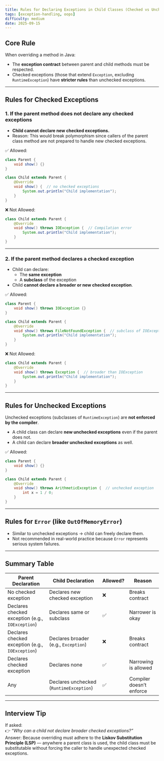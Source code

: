 ```yaml
---
title: Rules for Declaring Exceptions in Child Classes (Checked vs Unchecked)
tags: [exception-handling, oops]
difficulty: medium
date: 2025-09-15
---
```


## Core Rule
When overriding a method in Java:
- The **exception contract** between parent and child methods must be respected.
- Checked exceptions (those that extend `Exception`, excluding `RuntimeException`) have **stricter rules** than unchecked exceptions.

---

## Rules for **Checked Exceptions**

### 1. If the parent method **does not declare** any checked exceptions
- **Child cannot declare new checked exceptions.**
- Reason: This would break polymorphism since callers of the parent class method are not prepared to handle new checked exceptions.

✅ Allowed:
```java
class Parent {
    void show() {}
}

class Child extends Parent {
    @Override
    void show() {  // no checked exceptions
        System.out.println("Child implementation");
    }
}
```

❌ Not Allowed:
```java
class Child extends Parent {
    @Override
    void show() throws IOException {  // Compilation error
        System.out.println("Child implementation");
    }
}
```

---

### 2. If the parent method **declares a checked exception**
- Child can declare:
  - The **same exception**  
  - A **subclass** of the exception  
- Child **cannot declare a broader or new checked exception**.

✅ Allowed:
```java
class Parent {
    void show() throws IOException {}
}

class Child extends Parent {
    @Override
    void show() throws FileNotFoundException {  // subclass of IOException
        System.out.println("Child implementation");
    }
}
```

❌ Not Allowed:
```java
class Child extends Parent {
    @Override
    void show() throws Exception {  // broader than IOException
        System.out.println("Child implementation");
    }
}
```

---

## Rules for **Unchecked Exceptions**

Unchecked exceptions (subclasses of `RuntimeException`) are **not enforced by the compiler**.  

- A child class can declare **new unchecked exceptions** even if the parent does not.  
- A child can declare **broader unchecked exceptions** as well.  

✅ Allowed:
```java
class Parent {
    void show() {}
}

class Child extends Parent {
    @Override
    void show() throws ArithmeticException {  // unchecked exception
        int x = 1 / 0;
    }
}
```

---

## Rules for `Error` (like `OutOfMemoryError`)
- Similar to unchecked exceptions → child can freely declare them.
- Not recommended in real-world practice because `Error` represents serious system failures.

---

## Summary Table

| Parent Declaration | Child Declaration | Allowed? | Reason |
|---------------------|-------------------|----------|--------|
| No checked exception | Declares new checked exception | ❌ | Breaks contract |
| Declares checked exception (e.g., `IOException`) | Declares same or subclass | ✅ | Narrower is okay |
| Declares checked exception (e.g., `IOException`) | Declares broader (e.g., `Exception`) | ❌ | Breaks contract |
| Declares checked exception | Declares none | ✅ | Narrowing is allowed |
| Any | Declares unchecked (`RuntimeException`) | ✅ | Compiler doesn’t enforce |

---

## Interview Tip
If asked:  
👉 *“Why can a child not declare broader checked exceptions?”*  
Answer: Because overriding must adhere to the **Liskov Substitution Principle (LSP)** — anywhere a parent class is used, the child class must be substitutable without forcing the caller to handle unexpected checked exceptions.

